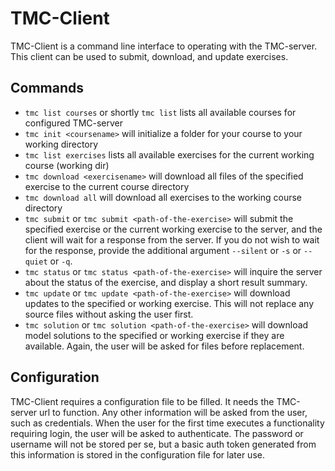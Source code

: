 TMC-Client
==========

TMC-Client is a command line interface to operating with the TMC-server. This client can be used to submit, download, and update exercises.

Commands
--------
* `tmc list courses` or shortly `tmc list` lists all available courses for configured TMC-server  
* `tmc init <coursename>` will initialize a folder for your course to your working directory  
* `tmc list exercises` lists all available exercises for the current working course (working dir)  
* `tmc download <exercisename>` will download all files of the specified exercise to the current course directory  
* `tmc download all` will download all exercises to the working course directory  
* `tmc submit` or `tmc submit <path-of-the-exercise>` will submit the specified exercise or the current working exercise to the server, and the client will wait for a response from the server. If you do not wish to wait for the response, provide the additional argument `--silent` or `-s` or `--quiet` or `-q`.  
* `tmc status` or `tmc status <path-of-the-exercise>` will inquire the server about the status of the exercise, and display a short result summary.  
* `tmc update` or `tmc update <path-of-the-exercise>` will download updates to the specified or working exercise. This will not replace any source files without asking the user first.  
* `tmc solution` or `tmc solution <path-of-the-exercise>` will download model solutions to the specified or working exercise if they are available. Again, the user will be asked for files before replacement.  

Configuration
-------------
TMC-Client requires a configuration file to be filled. It needs the TMC-server url to function. Any other information will be asked from the user, such as credentials. When the user for the first time executes a functionality requiring login, the user will be asked to authenticate. The password or username will not be stored per se, but a basic auth token generated from this information is stored in the configuration file for later use.
